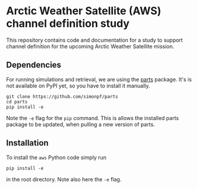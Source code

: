 # Arctic Weather Satellite (AWS) channel definition study

This repository contains code and documentation for a study to support
channel definition for the upcoming Arctic Weather Satellite mission.

## Dependencies

For running simulations and retrieval, we are using the [parts](https://github.com/simonpf/parts) package.
It's is not available on PyPI yet, so you have to install it manually.

````
git clone https://github.com/simonpf/parts
cd parts
pip install -e
````

Note the `-e` flag for the `pip` command. This is allows the installed parts package to be updated, when
pulling a new version of parts.

## Installation

To install the `aws` Python code simply run

````
pip install -e
````

in the root directory. Note also here the `-e` flag.

